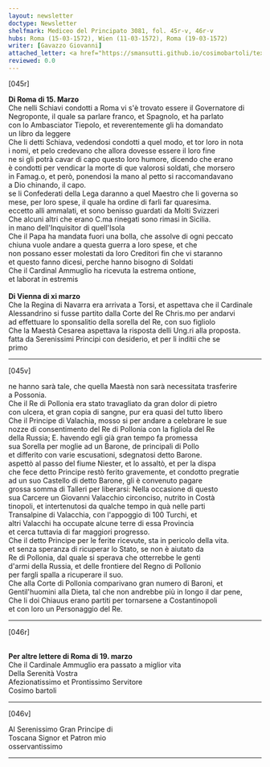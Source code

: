 ```yaml
---
layout: newsletter
doctype: Newsletter
shelfmark: Mediceo del Principato 3081, fol. 45r-v, 46r-v
hubs: Roma (15-03-1572), Wien (11-03-1572), Roma (19-03-1572)
writer: [Gavazzo Giovanni]
attached_letter: <a href="https://smansutti.github.io/cosimobartoli/texts/2981_018,2981_019/">2981_018,2981_019</a>
reviewed: 0.0
---
```


[045r]  
  
  
<strong>Di Roma di 15. Marzo</strong>  
Che nelli Schiavi condotti a Roma vi s'è trovato essere il Governatore di  
Negroponte, il quale sa parlare franco, et Spagnolo, et ha parlato  
con lo Ambasciator Tiepolo, et reverentemente gli ha domandato  
un libro da leggere  
Che li detti Schiava, vedendosi condotti a quel modo, et tor loro in nota  
i nomi, et pelo credevano che allora dovesse essere il loro fine  
ne si gli potrà cavar di capo questo loro humore, dicendo che erano  
è condotti per vendicar la morte di que valorosi soldati, che morsero  
in Famag.o, et però, ponendosi la mano al petto si raccomandavano  
a Dio chinando, il capo.  
se li Confederati della Lega daranno a quel Maestro che li governa so  
mese, per loro spese, il quale ha ordine di farli far quaresima.  
eccetto alli ammalati, et sono benisso guardati da Molti Svizzeri  
Che alcuni altri che erano C.ma rinegati sono rimasi in Sicilia.  
in mano dell'Inquisitor di quell'Isola  
Che il Papa ha mandata fuori una bolla, che assolve di ogni peccato  
chiuna vuole andare a questa guerra a loro spese, et che  
non possano esser molestati da loro Creditori fin che vi staranno  
et questo fanno dicesi, perche hanno bisogno di Soldati  
Che il Cardinal Ammuglio ha ricevuta la estrema ontione,  
et laborat in estremis  
<br/><strong>Di Vienna di xi marzo</strong>  
Che la Regina di Navarra era arrivata a Torsi, et aspettava che il Cardinale  
Alessandrino si fusse partito dalla Corte del Re Chris.mo per andarvi  
ad effettuare lo sponsalitio della sorella del Re, con suo figliolo  
Che la Maestà Cesarea aspettava la risposta delli Ung.ri alla proposta.  
fatta da Serenissimi Principi con desiderio, et per li inditii che se  
primo  
  
---  

[045v]  
  
  
ne hanno sarà tale, che quella Maestà non sarà necessitata trasferire  
a Possonia.  
Che il Re di Pollonia era stato travagliato da gran dolor di pietro  
con ulcera, et gran copia di sangne, pur era quasi del tutto libero  
Che il Principe di Valachia, mosso si per andare a celebrare le sue  
nozze di consentimento del Re di Pollonia con la figliola del Re  
della Russia; E. havendo egli già gran tempo fa promessa  
sua Sorella per moglie ad un Barone, de principali di Pollo  
et differito con varie escusationi, sdegnatosi detto Barone.  
aspettò al passo del fiume Niester, et lo assaltò, et per la dispa  
che fece detto Principe restò ferito gravemente, et condotto pregratie  
ad un suo Castello di detto Barone, gli è convenuto pagare  
grossa somma di Talleri per liberarsi: Nella occasione di questo  
sua Carcere un Giovanni Valacchio circonciso, nutrito in Costà  
tinopoli, et intertenutosi da qualche tempo in quà nelle parti  
Transalpine di Valacchia, con l'appoggio di 100 Turchi, et  
altri Valacchi ha occupate alcune terre di essa Provincia  
et cerca tuttavia di far maggiori progresso.  
Che il detto Principe per le ferite ricevute, sta in pericolo della vita.  
et senza speranza di ricuperar lo Stato, se non è aiutato da  
Re di Pollonia, dal quale si sperava che otterrebbe le genti  
d'armi della Russia, et delle frontiere del Regno di Pollonio  
per fargli spalla a ricuperare il suo.  
Che alla Corte di Pollonia comparivano gran numero di Baroni, et  
Gentil'huomini alla Dieta, tal che non andrebbe più in longo il dar pene,  
Che li doi Chiauus erano partiti per tornarsene a Costantinopoli  
et con loro un Personaggio del Re.  
  
---  

[046r]  
  
  
<br/><strong>Per altre lettere di Roma di 19. marzo</strong>  
Che il Cardinale Ammuglio era passato a miglior vita  
Della Serenità Vostra  
Afezionatissimo et Prontissimo Servitore  
Cosimo bartoli  
  
---  

[046v]  
  
  
Al Serenissimo Gran Principe di  
Toscana Signor et Patron mio  
osservantissimo  
  
---  

